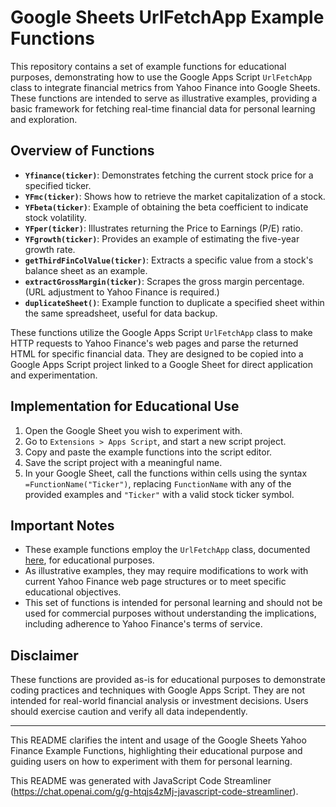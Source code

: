 # Google Sheets UrlFetchApp Example Functions

This repository contains a set of example functions for educational purposes, demonstrating how to use the Google Apps Script `UrlFetchApp` class to integrate financial metrics from Yahoo Finance into Google Sheets. These functions are intended to serve as illustrative examples, providing a basic framework for fetching real-time financial data for personal learning and exploration.

## Overview of Functions

- **`Yfinance(ticker)`**: Demonstrates fetching the current stock price for a specified ticker.
- **`YFmc(ticker)`**: Shows how to retrieve the market capitalization of a stock.
- **`YFbeta(ticker)`**: Example of obtaining the beta coefficient to indicate stock volatility.
- **`YFper(ticker)`**: Illustrates returning the Price to Earnings (P/E) ratio.
- **`YFgrowth(ticker)`**: Provides an example of estimating the five-year growth rate.
- **`getThirdFinColValue(ticker)`**: Extracts a specific value from a stock's balance sheet as an example.
- **`extractGrossMargin(ticker)`**: Scrapes the gross margin percentage. (URL adjustment to Yahoo Finance is required.)
- **`duplicateSheet()`**: Example function to duplicate a specified sheet within the same spreadsheet, useful for data backup.

These functions utilize the Google Apps Script `UrlFetchApp` class to make HTTP requests to Yahoo Finance's web pages and parse the returned HTML for specific financial data. They are designed to be copied into a Google Apps Script project linked to a Google Sheet for direct application and experimentation.

## Implementation for Educational Use

1. Open the Google Sheet you wish to experiment with.
2. Go to `Extensions > Apps Script`, and start a new script project.
3. Copy and paste the example functions into the script editor.
4. Save the script project with a meaningful name.
5. In your Google Sheet, call the functions within cells using the syntax `=FunctionName("Ticker")`, replacing `FunctionName` with any of the provided examples and `"Ticker"` with a valid stock ticker symbol.

## Important Notes

- These example functions employ the `UrlFetchApp` class, documented [here](https://developers.google.com/apps-script/reference/url-fetch/url-fetch-app), for educational purposes.
- As illustrative examples, they may require modifications to work with current Yahoo Finance web page structures or to meet specific educational objectives.
- This set of functions is intended for personal learning and should not be used for commercial purposes without understanding the implications, including adherence to Yahoo Finance's terms of service.

## Disclaimer

These functions are provided as-is for educational purposes to demonstrate coding practices and techniques with Google Apps Script. They are not intended for real-world financial analysis or investment decisions. Users should exercise caution and verify all data independently.

---

This README clarifies the intent and usage of the Google Sheets Yahoo Finance Example Functions, highlighting their educational purpose and guiding users on how to experiment with them for personal learning.

This README was generated with JavaScript Code Streamliner (https://chat.openai.com/g/g-htqjs4zMj-javascript-code-streamliner).

